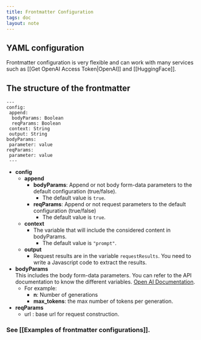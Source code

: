 ```yaml
---
title: Frontmatter Configuration
tags: doc
layout: note 
---
```

## YAML configuration 

Frontmatter configuration is very flexible and can work with many services such as [[Get OpenAI Access Token|OpenAI]] and [[HuggingFace]].

## The structure of the frontmatter 
```ymal
---
config:
 append:
  bodyParams: Boolean
  reqParams: Boolean
 context: String
 output: String
bodyParams:
 parameter: value
reqParams:
 parameter: value
 ---
```

* **config**  
  * **append** 
    * **bodyParams**: Append or not body form-data parameters to the default configuration (true/false).
	    * The default value is `true`. 
    * **reqParams**: Append or not request parameters to the default configuration (true/false)
	    * The default value is `true`. 
  * **context**
	  * The variable that will include the considered content in bodyParams. 
		* The default value is `"prompt"`.  
  * **output** 
	  * Request results are in the variable `requestResults`. You need to write a Javascript code to extract the results.  
* **bodyParams**  
	This includes the body form-data parameters. You can refer to the API documentation to know the different variables. [Open AI Documentation](https://beta.openai.com/docs/api-reference). 
	* For example: 
		* **n**: Number of generations  
		* **max_tokens**: the max number of tokens per generation.  
* **reqParams**   
  * url : base url for request construction.
  
### See [[Examples of frontmatter configurations]].
